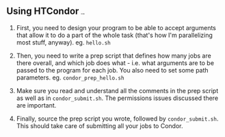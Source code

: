 ## Using HTCondor <span style="font-size:2;" class="muted">(in CMU)</span>

1. First, you need to design your program to be able to accept arguments that
   allow it to do a part of the whole task (that's how I'm parallelizing most
   stuff, anyway). eg. `hello.sh`

2. Then, you need to write a prep script that defines how many jobs are there
   overall, and which job does what - i.e. what arguments are to be passed to
   the program for each job. You also need to set some path parameters.
   eg. `condor_prep_hello.sh`

3. Make sure you read and understand all the comments in the prep script as
   well as in `condor_submit.sh`. The permissions issues discussed there are
   important.

4. Finally, source the prep script you wrote, followed by `condor_submit.sh`.
   This should take care of submitting all your jobs to Condor.
